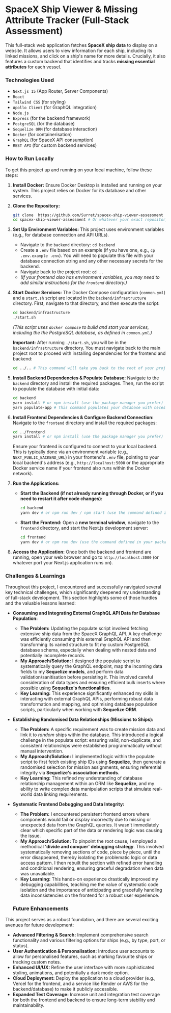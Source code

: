 # SpaceX Ship Viewer & Missing Attribute Tracker (Full-Stack Assessment)

This full-stack web application fetches **SpaceX ship data** to display on a website. It allows users to view information for each ship, including its linked missions, and click on a ship's name for more details. Crucially, it also features a custom backend that identifies and tracks **missing essential attributes** for each vessel.

### Technologies Used

* `Next.js 15` (App Router, Server Components)
* `React`
* `Tailwind CSS` (for styling)
* `Apollo Client` (for GraphQL integration)
* `Node.js`
* `Express` (for the backend framework)
* `PostgreSQL` (for the database)
* `Sequelize ORM` (for database interaction)
* `Docker` (for containerisation)
* `GraphQL` (for SpaceX API consumption)
* `REST API` (for custom backend services)

### How to Run Locally

To get this project up and running on your local machine, follow these steps:

1.  **Install Docker:**
    Ensure Docker Desktop is installed and running on your system. This project relies on Docker for its database and other services.

2.  **Clone the Repository:**
    ```bash
    git clone  https://github.com/Surret/spacex-ship-viewer-assessment
    cd spacex-ship-viewer-assessment # Or whatever your exact repository name is
    ```

3.  **Set Up Environment Variables:**
    This project uses environment variables (e.g., for database connection and API URLs).
    * Navigate to the `backend` directory: `cd backend`
    * Create a `.env` file based on an example (if you have one, e.g., `cp .env.example .env`). You will need to populate this file with your database connection string and any other necessary secrets for the backend.
    * Navigate back to the project root: `cd ..`
    * *(If your frontend also has environment variables, you may need to add similar instructions for the `frontend` directory.)*

4.  **Start Docker Services:**
    The Docker Compose configuration (`common.yml`) and a `start.sh` script are located in the `backend/infrastructure` directory.
    First, navigate to that directory, and then execute the script:
    ```bash
    cd backend/infrastructure
    ./start.sh
    ```
    *(This script uses `docker compose` to build and start your services, including the the PostgreSQL database, as defined in `common.yml`.)*

    **Important:** After running `./start.sh`, you will be in the `backend/infrastructure` directory. You must navigate back to the main project root to proceed with installing dependencies for the frontend and backend:
    ```bash
    cd ../.. # This command will take you back to the root of your project
    ```

5.  **Install Backend Dependencies & Populate Database:**
    Navigate to the `backend` directory and install the required packages. Then, run the script to populate the database with initial data:
    ```bash
    cd backend
    yarn install # or npm install (use the package manager you prefer)
    yarn populate-app # This command populates your database with necessary initial data
    ```

6.  **Install Frontend Dependencies & Configure Backend Connection:**
    Navigate to the `frontend` directory and install the required packages:
    ```bash
    cd ../frontend
    yarn install # or npm install (use the package manager you prefer)
    ```
    Ensure your frontend is configured to connect to your local backend. This is typically done via an environment variable (e.g., `NEXT_PUBLIC_BACKEND_URL`) in your frontend's `.env` file, pointing to your local backend's address (e.g., `http://localhost:5000` or the appropriate Docker service name if your frontend also runs within the Docker network).

7.  **Run the Applications:**
    * **Start the Backend (if not already running through Docker, or if you need to restart it after code changes):**
        ```bash
        cd backend
        yarn dev # or npm run dev / npm start (use the command defined in your package.json)
        ```
    * **Start the Frontend:**
        Open a **new terminal window**, navigate to the `frontend` directory, and start the Next.js development server:
        ```bash
        cd frontend
        yarn dev # or npm run dev (use the command defined in your package.json)
        ```

8.  **Access the Application:**
    Once both the backend and frontend are running, open your web browser and go to `http://localhost:3000` (or whatever port your Next.js application runs on).

### Challenges & Learnings

Throughout this project, I encountered and successfully navigated several key technical challenges, which significantly deepened my understanding of full-stack development. This section highlights some of those hurdles and the valuable lessons learned:

* **Consuming and Integrating External GraphQL API Data for Database Population:**
    * **The Problem:** Updating the populate script involved fetching extensive ship data from the SpaceX GraphQL API. A key challenge was efficiently consuming this external GraphQL API and then transforming its varied structure to fit my custom PostgreSQL database schema, especially when dealing with nested data and potentially incomplete records.
    * **My Approach/Solution:** I designed the populate script to systematically query the GraphQL endpoint, map the incoming data fields to my **Sequelize models**, and perform data validation/sanitisation before persisting it. This involved careful consideration of data types and ensuring efficient bulk inserts where possible using **Sequelize's functionalities**.
    * **Key Learning:** This experience significantly enhanced my skills in interacting with external GraphQL APIs, performing robust data transformation and mapping, and optimising database population scripts, particularly when working with **Sequelize ORM**.

* **Establishing Randomised Data Relationships (Missions to Ships):**
    * **The Problem:** A specific requirement was to create mission data and link it to *random* ships within the database. This introduced a logical challenge in the populate script: ensuring valid, non-duplicate, and consistent relationships were established programmatically without manual intervention.
    * **My Approach/Solution:** I implemented logic within the populate script to first fetch existing ship IDs using **Sequelize**, then generate a randomised selection for mission assignments, ensuring referential integrity via **Sequelize's association methods**.
    * **Key Learning:** This refined my understanding of database relationship management within an ORM like **Sequelize**, and my ability to write complex data manipulation scripts that simulate real-world data linking requirements.

* **Systematic Frontend Debugging and Data Integrity:**
    * **The Problem:** I encountered persistent frontend errors where components would fail or display incorrectly due to missing or unexpected data from the GraphQL queries. It wasn't immediately clear which specific part of the data or rendering logic was causing the issue.
    * **My Approach/Solution:** To pinpoint the root cause, I employed a methodical **'divide and conquer' debugging strategy**. This involved systematically removing sections of code, piece by piece, until the error disappeared, thereby isolating the problematic logic or data access pattern. I then rebuilt the section with refined error handling and conditional rendering, ensuring graceful degradation when data was unavailable.
    * **Key Learning:** This hands-on experience drastically improved my debugging capabilities, teaching me the value of systematic code isolation and the importance of anticipating and gracefully handling data inconsistencies on the frontend for a robust user experience.

    ### Future Enhancements

This project serves as a robust foundation, and there are several exciting avenues for future development:

* **Advanced Filtering & Search:** Implement comprehensive search functionality and various filtering options for ships (e.g., by type, port, or status).
* **User Authentication & Personalisation:** Introduce user accounts to allow for personalised features, such as marking favourite ships or tracking custom notes.
* **Enhanced UI/UX:** Refine the user interface with more sophisticated styling, animations, and potentially a dark mode option.
* **Cloud Deployment:** Deploy the application to a cloud provider (e.g., Vercel for the frontend, and a service like Render or AWS for the backend/database) to make it publicly accessible.
* **Expanded Test Coverage:** Increase unit and integration test coverage for both the frontend and backend to ensure long-term stability and maintainability.
